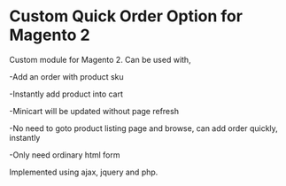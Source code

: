 # Custom Quick Order Option for Magento 2

Custom module for Magento 2. Can be used with,

-Add an order with product sku

-Instantly add product into cart

-Minicart will be updated without page refresh

-No need to goto product listing page and browse, can add order quickly, instantly

-Only need ordinary html form


Implemented using ajax, jquery and php.


